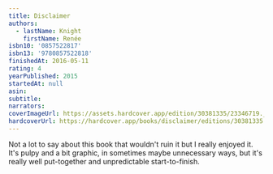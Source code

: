```yaml
---
title: Disclaimer
authors:
  - lastName: Knight
    firstName: Renée
isbn10: '0857522817'
isbn13: '9780857522818'
finishedAt: 2016-05-11
rating: 4
yearPublished: 2015
startedAt: null
asin:
subtitle:
narrators:
coverImageUrl: https://assets.hardcover.app/edition/30381335/23346719._SX98_.jpg
hardcoverUrl: https://hardcover.app/books/disclaimer/editions/30381335
---
```


Not a lot to say about this book that wouldn't ruin it but I really enjoyed it. It's pulpy and a bit graphic, in sometimes maybe unnecessary ways, but it's really well put-together and unpredictable start-to-finish.
